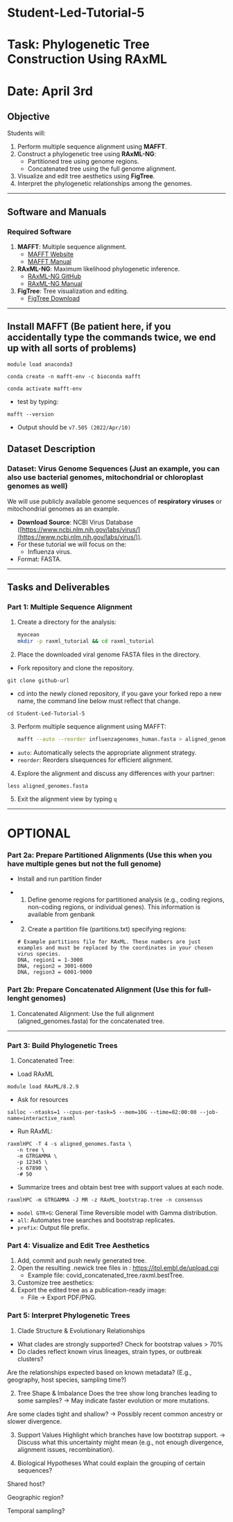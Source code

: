 # Student-Led-Tutorial-5
# Task: Phylogenetic Tree Construction Using RAxML
# Date: April 3rd

## **Objective**
Students will:
1. Perform multiple sequence alignment using **MAFFT**.
2. Construct a phylogenetic tree using **RAxML-NG**:
   - Partitioned tree using genome regions.
   - Concatenated tree using the full genome alignment.
3. Visualize and edit tree aesthetics using **FigTree**.
4. Interpret the phylogenetic relationships among the genomes.

---

## **Software and Manuals**
### **Required Software**
1. **MAFFT**: Multiple sequence alignment.
   - [MAFFT Website](https://mafft.cbrc.jp/alignment/software/)
   - [MAFFT Manual](https://mafft.cbrc.jp/alignment/software/manual/)
2. **RAxML-NG**: Maximum likelihood phylogenetic inference.
   - [RAxML-NG GitHub](https://github.com/amkozlov/raxml-ng)
   - [RAxML-NG Manual](https://raxml-ng.vital-it.ch/#/README)
3. **FigTree**: Tree visualization and editing.
   - [FigTree Download](http://tree.bio.ed.ac.uk/software/figtree/)

---
## Install MAFFT (Be patient here, if you accidentally type the commands twice, we end up with all sorts of problems)
```
module load anaconda3
```
```
conda create -n mafft-env -c bioconda mafft
```
```
conda activate mafft-env
```
- test by typing:
```
mafft --version
```
- Output should be `v7.505 (2022/Apr/10)`

## **Dataset Description**
### Dataset: Virus Genome Sequences (Just an example, you can also use bacterial genomes, mitochondrial or chloroplast genomes as well)
We will use publicly available genome sequences of **respiratory viruses** or mitochondrial genomes as an example.  
- **Download Source**: NCBI Virus Database ([https://www.ncbi.nlm.nih.gov/labs/virus/](https://www.ncbi.nlm.nih.gov/labs/virus/)).
- For these tutorial we will focus on the:
  - Influenza virus.
- Format: FASTA.

---

## **Tasks and Deliverables**
### **Part 1: Multiple Sequence Alignment**
1. Create a directory for the analysis:
   ```bash
   myocean
   mkdir -p raxml_tutorial && cd raxml_tutorial
2. Place the downloaded viral genome FASTA files in the directory.
  - Fork repository and clone the repository.
```
git clone github-url
```
  - cd into the newly cloned repository, if you gave your forked repo a new name, the command line below must reflect that change.

```
cd Student-Led-Tutorial-5
```

3. Perform multiple sequence alignment using MAFFT:
   ```bash
   mafft --auto --reorder influenzagenomes_human.fasta > aligned_genomes.fasta
- `auto`: Automatically selects the appropriate alignment strategy.
- `reorder`: Reorders slsequences for efficient alignment.

4. Explore the alignment and discuss any differences with your partner:
```
less aligned_genomes.fasta
```
5. Exit the alignment view by typing `q`
---
# OPTIONAL
### **Part 2a: Prepare Partitioned Alignments (Use this when you have multiple genes but not the full genome)**
- Install and run partition finder

- 1. Define genome regions for partitioned analysis (e.g., coding regions, non-coding regions, or individual genes). This information is available from genbank
- 2. Create a partition file (partitions.txt) specifying regions:
   ``` text
   # Example partitions file for RAxML. These numbers are just examples and must be replaced by the coordinates in your chosen virus species.
   DNA, region1 = 1-3000
   DNA, region2 = 3001-6000
   DNA, region3 = 6001-9000

### **Part 2b: Prepare Concatenated Alignment (Use this for full-lenght genomes)**
1. Concatenated Alignment: Use the full alignment (aligned_genomes.fasta) for the concatenated tree.
---

### **Part 3: Build Phylogenetic Trees**
1. Concatenated Tree:
- Load RAxML
```
module load RAxML/8.2.9
```
- Ask for resources
```
salloc --ntasks=1 --cpus-per-task=5 --mem=10G --time=02:00:00 --job-name=interactive_raxml
```
- Run RAxML:
```
raxmlHPC -T 4 -s aligned_genomes.fasta \
   -n tree \
   -m GTRGAMMA \
   -p 12345 \
   -x 67890 \
   -# 50
```
- Summarize trees and obtain best tree with support values at each node.
```
raxmlHPC -m GTRGAMMA -J MR -z RAxML_bootstrap.tree -n consensus
```
- `model GTR+G`: General Time Reversible model with Gamma distribution.
- `all`: Automates tree searches and bootstrap replicates.
- `prefix`: Output file prefix.

### **Part 4: Visualize and Edit Tree Aesthetics**
1. Add, commit and push newly generated tree.
2. Open the resulting .newick tree files in : https://itol.embl.de/upload.cgi
   - Example file: covid_concatenated_tree.raxml.bestTree.
3. Customize tree aesthetics: 
4. Export the edited tree as a publication-ready image:
   - File → Export PDF/PNG.

### **Part 5: Interpret Phylogenetic Trees**
1. Clade Structure & Evolutionary Relationships
- What clades are strongly supported? Check for bootstrap values > 70%
- Do clades reflect known virus lineages, strain types, or outbreak clusters?

Are the relationships expected based on known metadata?
(E.g., geography, host species, sampling time?)

2. Tree Shape & Imbalance
Does the tree show long branches leading to some samples?
→ May indicate faster evolution or more mutations.

Are some clades tight and shallow?
→ Possibly recent common ancestry or slower divergence.

3. Support Values
Highlight which branches have low bootstrap support.
→ Discuss what this uncertainty might mean (e.g., not enough divergence, alignment issues, recombination).

4. Biological Hypotheses
What could explain the grouping of certain sequences?

Shared host?

Geographic region?

Temporal sampling?
